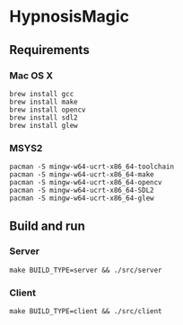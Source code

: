 # HypnosisMagic

## Requirements

### Mac OS X
```
brew install gcc
brew install make
brew install opencv
brew install sdl2
brew install glew
```

### MSYS2
```
pacman -S mingw-w64-ucrt-x86_64-toolchain
pacman -S mingw-w64-ucrt-x86_64-make
pacman -S mingw-w64-ucrt-x86_64-opencv
pacman -S mingw-w64-ucrt-x86_64-SDL2
pacman -S mingw-w64-ucrt-x86_64-glew
```

## Build and run

### Server
`make BUILD_TYPE=server && ./src/server`

### Client
`make BUILD_TYPE=client && ./src/client`